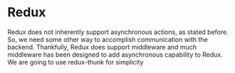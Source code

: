 <div class="jumbotron">
    <h1>Redux</h1>
    <p class="lead">Redux does not inherently support asynchronous actions, as stated before. So, we need some other way to accomplish communication with the backend. Thankfully, Redux does support middleware and much middleware has been designed to add asynchronous capability to Redux. We are going to use redux-thunk for simplicity<p>
</div>